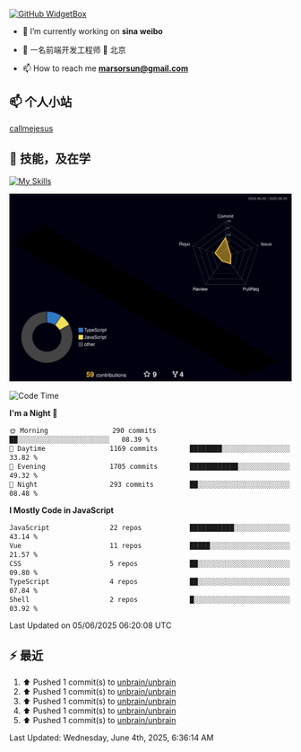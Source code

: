 [![GitHub WidgetBox](https://github-widgetbox.vercel.app/api/profile?username=unbrain&data=followers,repositories,stars,commits)](https://github.com/unbrain/github-widgetbox)

- 🔭 I’m currently working on **sina weibo**

- 🌱 一名前端开发工程师 📍 北京

- 📫 How to reach me **marsorsun@gmail.com**

## 📫  个人小站

[callmejesus](https://www.callmejesus.xyz/)


## 🚀 技能，及在学

[![My Skills](https://skillicons.dev/icons?i=vite,rollup,vscode,vue,javascript,react,nodejs,java,python,php)](https://github.com/unbrain)


![rainbow gif](https://raw.githubusercontent.com/unbrain/unbrain/main/profile-3d-contrib/profile-night-rainbow.svg)


<!-- ## 🐍 它正在吃掉我的小绿点

![snake gif](https://raw.githubusercontent.com/unbrain/unbrain/77e198e28fb66a14643e4e58f5b713c0cc565cfd/github-contribution-grid-snake-dark.svg) -->

<!--START_SECTION:waka-->
![Code Time](http://img.shields.io/badge/Code%20Time-4%2C071%20hrs%201%20min-blue)

**I'm a Night 🦉** 

```text
🌞 Morning                290 commits         ██░░░░░░░░░░░░░░░░░░░░░░░   08.39 % 
🌆 Daytime                1169 commits        ████████░░░░░░░░░░░░░░░░░   33.82 % 
🌃 Evening                1705 commits        ████████████░░░░░░░░░░░░░   49.32 % 
🌙 Night                  293 commits         ██░░░░░░░░░░░░░░░░░░░░░░░   08.48 % 
```


**I Mostly Code in JavaScript** 

```text
JavaScript               22 repos            ███████████░░░░░░░░░░░░░░   43.14 % 
Vue                      11 repos            █████░░░░░░░░░░░░░░░░░░░░   21.57 % 
CSS                      5 repos             ██░░░░░░░░░░░░░░░░░░░░░░░   09.80 % 
TypeScript               4 repos             ██░░░░░░░░░░░░░░░░░░░░░░░   07.84 % 
Shell                    2 repos             █░░░░░░░░░░░░░░░░░░░░░░░░   03.92 % 
```




 Last Updated on 05/06/2025 06:20:08 UTC
<!--END_SECTION:waka-->


## ⚡ 最近
<!--RECENT_ACTIVITY:start-->
1. ⬆️ Pushed 1 commit(s) to [unbrain/unbrain](https://github.com/unbrain/unbrain)<br>
2. ⬆️ Pushed 1 commit(s) to [unbrain/unbrain](https://github.com/unbrain/unbrain)<br>
3. ⬆️ Pushed 1 commit(s) to [unbrain/unbrain](https://github.com/unbrain/unbrain)<br>
4. ⬆️ Pushed 1 commit(s) to [unbrain/unbrain](https://github.com/unbrain/unbrain)<br>
5. ⬆️ Pushed 1 commit(s) to [unbrain/unbrain](https://github.com/unbrain/unbrain)<br>
<!--RECENT_ACTIVITY:end-->

<!--RECENT_ACTIVITY:last_update-->
Last Updated: Wednesday, June 4th, 2025, 6:36:14 AM
<!--RECENT_ACTIVITY:last_update_end-->


